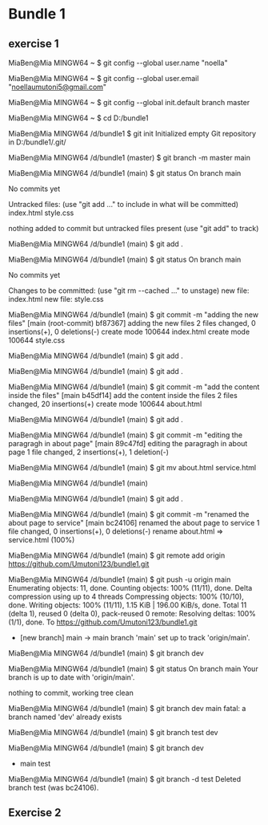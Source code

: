 
# Bundle  1
## exercise 1

MiaBen@Mia MINGW64 ~
$ git config --global user.name "noella"

MiaBen@Mia MINGW64 ~
$ git config --global user.email "noellaumutoni5@gmail.com"

MiaBen@Mia MINGW64 ~
$ git config --global init.default branch master

MiaBen@Mia MINGW64 ~
$ cd D:/bundle1

MiaBen@Mia MINGW64 /d/bundle1
$ git init
Initialized empty Git repository in D:/bundle1/.git/

MiaBen@Mia MINGW64 /d/bundle1 (master)
$  git branch -m master main

MiaBen@Mia MINGW64 /d/bundle1 (main)
$ git status
On branch main

No commits yet

Untracked files:
  (use "git add <file>..." to include in what will be committed)
        index.html
        style.css

nothing added to commit but untracked files present (use "git add" to track)

MiaBen@Mia MINGW64 /d/bundle1 (main)
$ git add .

MiaBen@Mia MINGW64 /d/bundle1 (main)
$ git status
On branch main

No commits yet

Changes to be committed:
  (use "git rm --cached <file>..." to unstage)
        new file:   index.html
        new file:   style.css


MiaBen@Mia MINGW64 /d/bundle1 (main)
$ git commit -m "adding the new files"
[main (root-commit) bf87367] adding the new files
 2 files changed, 0 insertions(+), 0 deletions(-)
 create mode 100644 index.html
 create mode 100644 style.css

MiaBen@Mia MINGW64 /d/bundle1 (main)
$ git add .

MiaBen@Mia MINGW64 /d/bundle1 (main)
$ git add .

MiaBen@Mia MINGW64 /d/bundle1 (main)
$ git commit -m "add the content inside the files"
[main b45df14] add the content inside the files
 2 files changed, 20 insertions(+)
 create mode 100644 about.html

MiaBen@Mia MINGW64 /d/bundle1 (main)
$ git add .

MiaBen@Mia MINGW64 /d/bundle1 (main)
$ git commit -m "editing the paragragh in about page"
[main 89c47fd] editing the paragragh in about page
 1 file changed, 2 insertions(+), 1 deletion(-)

MiaBen@Mia MINGW64 /d/bundle1 (main)
$ git mv about.html service.html

MiaBen@Mia MINGW64 /d/bundle1 (main)


MiaBen@Mia MINGW64 /d/bundle1 (main)
$ git add .

MiaBen@Mia MINGW64 /d/bundle1 (main)
$ git commit -m "renamed the about page to service"
[main bc24106] renamed the about page to service
 1 file changed, 0 insertions(+), 0 deletions(-)
 rename about.html => service.html (100%)

MiaBen@Mia MINGW64 /d/bundle1 (main)
$ git remote add origin https://github.com/Umutoni123/bundle1.git

MiaBen@Mia MINGW64 /d/bundle1 (main)
$ git push -u origin main
Enumerating objects: 11, done.
Counting objects: 100% (11/11), done.
Delta compression using up to 4 threads
Compressing objects: 100% (10/10), done.
Writing objects: 100% (11/11), 1.15 KiB | 196.00 KiB/s, done.
Total 11 (delta 1), reused 0 (delta 0), pack-reused 0
remote: Resolving deltas: 100% (1/1), done.
To https://github.com/Umutoni123/bundle1.git
 * [new branch]      main -> main
branch 'main' set up to track 'origin/main'.

MiaBen@Mia MINGW64 /d/bundle1 (main)
$  git branch dev

MiaBen@Mia MINGW64 /d/bundle1 (main)
$ git status
On branch main
Your branch is up to date with 'origin/main'.

nothing to commit, working tree clean

MiaBen@Mia MINGW64 /d/bundle1 (main)
$  git branch dev main
fatal: a branch named 'dev' already exists

MiaBen@Mia MINGW64 /d/bundle1 (main)
$  git branch test dev

MiaBen@Mia MINGW64 /d/bundle1 (main)
$ git branch
  dev
* main
  test

MiaBen@Mia MINGW64 /d/bundle1 (main)
$ git branch -d test
Deleted branch test (was bc24106).

## Exercise 2
